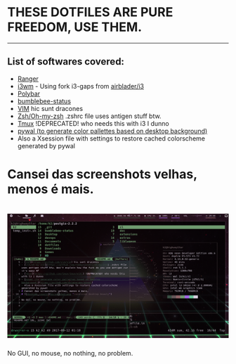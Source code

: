 # THESE DOTFILES ARE PURE FREEDOM, USE THEM.
---
## List of softwares covered:
- [Ranger](https://github.com/ranger/ranger)
- [i3wm](i3wm.org) - Using fork i3-gaps from [airblader/i3](https://github.com/Airblader/i3)
- [Polybar](https://github.com/jaagr/polybar)  
- [bumblebee-status](https://github.com/tobi-wan-kenobi/bumblebee-status) 
- [VIM](https://github.com/vim/vim) hic sunt dracones
- [Zsh/Oh-my-zsh](https://github.com/robbyrussell/oh-my-zsh) .zshrc file uses antigen stuff btw. 
- [Tmux](https://github.com/tmux/tmux/wiki) !DEPRECATED! who needs this with i3 I dunno
- [pywal (to generate color pallettes based on desktop background)](https://github.com/dylanaraps/pywal)
- Also a Xsession file with settings to restore cached colorscheme generated by pywal
# Cansei das screenshots velhas, menos é mais. 
# ![desktop_result](screenshot.png "recursive desktop beauty")

No GUI, no mouse, no nothing, no problem.


